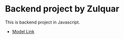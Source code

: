 # Backend project by Zulquar 

This is backend project in Javascript.

- [Model Link](https://app.eraser.io/workspace/YtPqZ1VogxGy1jzIDkzj)